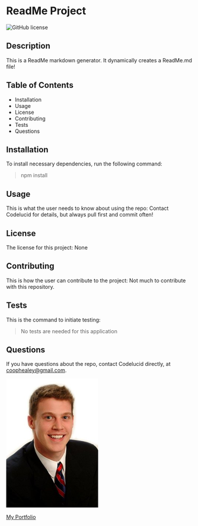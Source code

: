 # ReadMe Project  

![GitHub license](https://img.shields.io/badge/license-None-brightgreen)

## Description  

This is a ReadMe markdown generator.  It dynamically creates a ReadMe.md file!  

## Table of Contents
- Installation 
- Usage
- License
- Contributing
- Tests
- Questions  

## Installation  

To install necessary dependencies, run the following command:
>npm install  

## Usage  

This is what the user needs to know about using the repo:
Contact Codelucid for details, but always pull first and commit often!  

## License  

The license for this project:
None  

## Contributing  

This is how the user can contribute to the project:
Not much to contribute with this repository.  

## Tests  

This is the command to initiate testing:
>No tests are needed for this application  

## Questions  

If you have questions about the repo, contact Codelucid directly, at coophealey@gmail.com.


[![My Profile Picture](/develop/profilePic.png)](https://github.com/codelucid "My Profile Picture")

[My Portfolio](https://codelucid.github.io/Portfolio/ "My Portfolio")